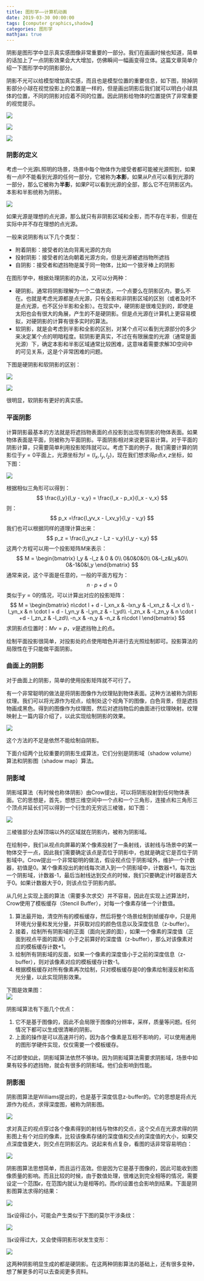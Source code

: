 ```yaml
---
title: 图形学——计算机动画
date: 2019-03-30 00:00:00
tags: [computer graphics,shadow]
categories: 图形学
mathjax: true
---   
```


阴影是图形学中显示真实感图像非常重要的一部分。我们在画画时候也知道，简单的话加上了一点阴影效果会大大增加，仿佛瞬间一幅画变得立体。这篇文章简单介绍一下图形学中的阴影部分。

<!--more-->



阴影不光可以给模型增加真实感，而且也是模型位置的重要信息，如下图，除掉阴影部分小球在视觉投影上的位置是一样的，但是画出阴影后我们就可以明白小球具体的位置，不同的阴影对应着不同的位置。因此阴影给物体的位置提供了非常重要的视觉提示。

![](https://evolution-video.oss-cn-beijing.aliyuncs.com/wlsdzyzl_hexo/shadow1.jpg)

![](https://evolution-video.oss-cn-beijing.aliyuncs.com/wlsdzyzl_hexo/shadow2.jpg)

![](https://evolution-video.oss-cn-beijing.aliyuncs.com/wlsdzyzl_hexo/shadow3.jpg)

### [](about:blank#%E9%98%B4%E5%BD%B1%E7%9A%84%E5%AE%9A%E4%B9%89 "阴影的定义")阴影的定义

考虑一个光源L照明的场景，场景中每个物体作为接受者都可能被光源照到，如果有一点P不能看到光源的任何一部分，它被称为**本影**，如果从P点可以看到光源的一部分，那么它被称为**半影**，如果P可以看到光源的全部，那么它不在阴影区内。本影和半影统称为阴影。

![](https://evolution-video.oss-cn-beijing.aliyuncs.com/wlsdzyzl_hexo/shadow4.jpg)

如果光源是理想的点光源，那么就只有非阴影区域和全影，而不存在半影，但是在实际中并不存在理想的点光源。

一般来说阴影有以下几个类型：

*   附着阴影：接受者的法向背离光源的方向
*   投射阴影：接受者的法向朝着光源方向，但是光源被遮挡物所遮挡
*   自阴影：接受者和遮挡物是属于同一物体，比如一个狼牙棒上的阴影

在图形学中，根据处理阴影的办法，又可以分两种：

*   硬阴影。通常将阴影理解为一个二值状态，一个点要么在阴影区内，要么不在。也就是考虑光源都是点光源，只有全影和非阴影区域的区别（或者及时不是点光源，也不区分半影和全影）。在现实中，硬阴影是很难见到的，即使是太阳也会有很大的角展，产生的不是硬阴影。但是点光源在计算机上更容易模拟，对硬阴影的计算有很多实时的算法。
*   软阴影，就是会考虑到半影和全影的区别，对某个点可以看到光源部分的多少来决定某个点的明暗程度。软阴影更真实，不过在有限展度的光源（通常是面光源）下，确定本影和半影区域通常比较困难，这意味着需要求解3D空间中的可见关系，这是个非常困难的问题。

下图是硬阴影和软阴影的区别：

![](https://evolution-video.oss-cn-beijing.aliyuncs.com/wlsdzyzl_hexo/shadow5.jpg)

![](https://evolution-video.oss-cn-beijing.aliyuncs.com/wlsdzyzl_hexo/shadow6.jpg)

很明显，软阴影有更好的真实感。

### [](about:blank#%E5%B9%B3%E9%9D%A2%E9%98%B4%E5%BD%B1 "平面阴影")平面阴影

计算阴影最基本的方法就是将遮挡物表面的点投影到出现有阴影的物体表面。如果物体表面是平面，则被称为平面阴影。平面阴影相对来说更容易计算。对于平面的阴影计算，只需要简单利用投影矩阵就可以。考虑下面的例子，我们需要计算的阴影位于$y=0$平面上，光源坐标为$l=(l_x,l_y,l_z)$，现在我们想求得$p$点$x,z$坐标，如下图：

![](https://evolution-video.oss-cn-beijing.aliyuncs.com/wlsdzyzl_hexo/shadow7.jpg)

根据相似三角形可以得到：
$$
\frac{l_y}{l_y - v_y} = \frac{l_x - p_x}{l_x - v_x}
$$
则：
$$
p_x =\frac{l_yv_x - l_xv_y}{l_y - v_y}
$$
我们也可以根据同样的道理计算出来：
$$
p_z = \frac{l_yv_z - l_z - v_y}{l_y - v_y}
$$
这两个方程可以用一个投影矩阵$M$来表示：
$$
M = \begin{bmatrix} l_y & -l_z & 0 & 0\\ 0&0&0&0\\ 0&-l_z&l_y&0\\ 0&-1&0&l_y \end{bmatrix}
$$
通常来说，这个平面是任意的，一般的平面方程为：
$$
n\cdot p + d = 0
$$
类似于$y=0$的情况，可以计算出对应的投影矩阵：
$$
M = \begin{bmatrix} n\cdot l + d - l_xn_x & -lxn_y & -l_xn_z & -l_x d \\ -l_yn_x & n \cdot l + d - l_yn_y & -l_yn_z & - l_yd\\ -l_zn_x & -l_zn_y & n \cdot l +d - l_zn_z & -l_zd\\ -n_x & -n_y & -n_z & n\cdot l \end{bmatrix}
$$
求阴影点位置时：$Mv = p$，$v$是遮挡物上的点。

绘制平面投影很简单，对投影处的点使用暗色并进行去光照绘制即可。投影算法的局限性在于只能做平面阴影。

### [](about:blank#%E6%9B%B2%E9%9D%A2%E4%B8%8A%E7%9A%84%E9%98%B4%E5%BD%B1 "曲面上的阴影")曲面上的阴影

对于曲面上的阴影，简单的使用投影矩阵就不可行了。

有一个非常聪明的做法是将阴影图像作为纹理贴到物体表面。这种方法被称为阴影纹理。我们可以将光源作为视点，绘制处这个视角下的图像，白色背景，但是遮挡物画成黑色。得到的图像作为纹理图，然后对遮挡物后的曲面进行纹理映射。纹理映射上一篇内容介绍了，以此实现绘制阴影的效果。

![](https://evolution-video.oss-cn-beijing.aliyuncs.com/wlsdzyzl_hexo/shadow8.jpg)

这个方法的不足是依然不能绘制自阴影。

下面介绍两个比较重要的阴影生成算法，它们分别是阴影域（shadow volume）算法和阴影图（shadow map）算法。

### [](about:blank#%E9%98%B4%E5%BD%B1%E5%9F%9F "阴影域")阴影域

阴影域算法（有时候也称体阴影）由Crow提出，可以将阴影投射到任何物体表面。它的思想是，首先，想想三维空间中一个点和一个三角形，连接点和三角形三个顶点并延长们可以得到一个衍生的无穷远三棱锥，如下图：

![](https://evolution-video.oss-cn-beijing.aliyuncs.com/wlsdzyzl_hexo/shadow10.jpg)

三棱锥部分去掉顶端以外的区域就在阴影内，被称为阴影域。

在绘制中，我们从视点向屏幕的某个像素投射了一条射线，该射线与场景中的某一物体交于一点，因此我们需要确定该点是否位于阴影中，也就是确定它是否位于阴影域中。Crow提出一个非常聪明的做法，假设视点位于阴影域外，维护一个计数器，初值是0。某个像素投出的射线每次进入到一个阴影域中，计数器+1，每次出一个阴影域，计数器-1，最后当射线达到交点的时候，我们只要确定计时器是否大于0。如果计数器大于0，则该点位于阴影内部。

从几何上实现上面的算法（需要多次求交）并不容易，因此在实现上述算法时，Crow使用了模板缓存（Stencil Buffer），对每一个像素存储一个计数值。

1.  算法最开始，清空所有的模板缓存，然后将整个场景绘制到帧缓存中，只是用环境光分量和发光分量，并获取对应的颜色信息以及深度信息（z-buffer）。
2.  接着，绘制所有阴影域的正面（面向光源的面），如果一个像素的深度值（正面到视点平面的距离）小于之前算好的深度值（z-buffer），那么对该像素对应的模板缓存计数+1。
3.  绘制所有阴影域的反面，如果一个像素的深度值小于之前的深度信息（z-buffer），则对该像素对应的模板缓存计数-1。
4.  根据模板缓存对所有像素再次绘制，只对模板缓存是0的像素绘制漫反射和高光分量，以此实现阴影效果。

下图是效果图：  
![](https://evolution-video.oss-cn-beijing.aliyuncs.com/wlsdzyzl_hexo/shadow9.jpg)

阴影域算法有下面几个优点：

1.  它不是基于图像的，因此不会局限于图像的分辨率，采样，质量等问题。任何情况下都可以生成很清晰的阴影。
2.  上面的操作是可以高速并行的，因为各个像素是互相不影响的，可以使用通用的图形学硬件实现，仅仅需要一个模板缓存。

不过即使如此，阴影域算法依然不够块。因为阴影域算法需要求阴影域，场景中如果有较多的遮挡物，就会有很多的阴影域。他们会影响到性能。

### [](about:blank#%E9%98%B4%E5%BD%B1%E5%9B%BE "阴影图")阴影图

阴影图算法是Williams提出的，也是基于深度信息z-buffer的。它的思想是将点光源作为视点，求得深度图，被称为阴影图。

![](https://evolution-video.oss-cn-beijing.aliyuncs.com/wlsdzyzl_hexo/shadow11.jpg)

求对真正的视点穿过各个像素得到的射线与物体的交点，这个交点在光源求得的阴影图上有个对应的像素，比较该像素存储的深度值和交点的深度值的大小，如果交点深度值更大，则交点在阴影区内。说起来有点复杂，看图的话非常容易明白：

![](https://evolution-video.oss-cn-beijing.aliyuncs.com/wlsdzyzl_hexo/shadow12.jpg)

阴影图算法思想简单，而且运行高效。但是因为它是基于图像的，因此可能收到图像质量的影响。而且比较的时候，由于数值处理，很难达到完全相等的情况，需要设定一个范围$\epsilon$，在范围内就认为是相等的。而$\epsilon$的设置也会影响到结果。下面是阴影图算法求得的结果：

![](https://evolution-video.oss-cn-beijing.aliyuncs.com/wlsdzyzl_hexo/shadow13.jpg)

当$\epsilon$设得过小，可能会产生类似于下图的莫尔干涉条纹：

![](https://evolution-video.oss-cn-beijing.aliyuncs.com/wlsdzyzl_hexo/shadow14.jpg)

当$\epsilon$设得过大，又会使得阴影形状发生变形：

![](https://evolution-video.oss-cn-beijing.aliyuncs.com/wlsdzyzl_hexo/shadow15.jpg)

这两种阴影明显生成的都是硬阴影。在这两种阴影算法的基础上，还有很多变种，想了解更多的可以去查阅更多资料。
